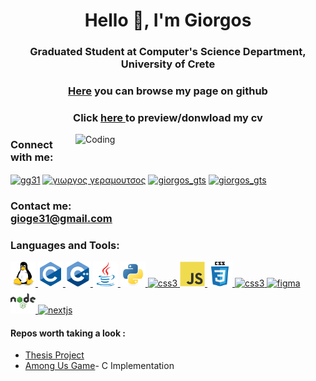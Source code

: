 <h1 align="center">Hello 👋, I'm Giorgos</h1>
<h3 align="center">Graduated Student at Computer's Science Department, University of Crete</h3>
<h3 align="center"><a href="https://geoge31.github.io/">Here</a> you can browse my page on github</h3>
<h3 align="center"> Click <a href="https://github.com/geoge31/assets/blob/main/cv.pdf">here </a>to preview/donwload my cv</h3>
<img align="right" alt="Coding" width="400" src="https://camo.githubusercontent.com/2366b34bb903c09617990fb5fff4622f3e941349e846ddb7e73df872a9d21233/68747470733a2f2f63646e2e6472696262626c652e636f6d2f75736572732f3733303730332f73637265656e73686f74732f363538313234332f6176656e746f2e676966">

<h3 align="left">Connect with me:</h3>
<p align="left">
<a href="https://twitter.com/gg31" target="blank"><img align="center" src="https://raw.githubusercontent.com/rahuldkjain/github-profile-readme-generator/master/src/images/icons/Social/twitter.svg" alt="gg31" height="30" width="40" /></a>
<a href="https://www.facebook.com/gg310899/" target="blank"><img align="center" src="https://raw.githubusercontent.com/rahuldkjain/github-profile-readme-generator/master/src/images/icons/Social/facebook.svg" alt="γιωργος γεραμουτσος" height="30" width="40" /></a>
<a href="https://instagram.com/giorgos_gts" target="blank"><img align="center" src="https://raw.githubusercontent.com/rahuldkjain/github-profile-readme-generator/master/src/images/icons/Social/instagram.svg" alt="giorgos_gts" height="30" width="40" /></a>
<a href="https://www.linkedin.com/in/giorgos-geramoutsos-0a7197202/" target="blank"><img align="center" src="https://upload.wikimedia.org/wikipedia/commons/8/81/LinkedIn_icon.svg" alt="giorgos_gts" height="30" width="40" /></a> 
</p>
<h3>Contact me: <br> <a href="mailto:gioge31@gmail.com"> gioge31@gmail.com </a> </h3> 


<h3 align="left">Languages and Tools:</h3>
<p align="left"> 
  <a href="https://www.linux.org/" target="_blank" rel="noreferrer"> <img src="https://raw.githubusercontent.com/devicons/devicon/master/icons/linux/linux-original.svg" alt="linux" width="40" height="40"/> </a> 
  <a href="https://www.cprogramming.com/" target="_blank" rel="noreferrer"> <img src="https://raw.githubusercontent.com/devicons/devicon/master/icons/c/c-original.svg" alt="c" width="40" height="40"/> </a> 
  <a href="https://www.w3schools.com/cpp/" target="_blank" rel="noreferrer"> <img src="https://raw.githubusercontent.com/devicons/devicon/master/icons/cplusplus/cplusplus-original.svg" alt="cplusplus" width="40" height="40"/> </a> 
  <a href="https://www.java.com" target="_blank" rel="noreferrer"> <img src="https://raw.githubusercontent.com/devicons/devicon/master/icons/java/java-original.svg" alt="java" width="40" height="40"/> </a> 
  <a href="https://www.python.org" target="_blank" rel="noreferrer"> <img src="https://raw.githubusercontent.com/devicons/devicon/master/icons/python/python-original.svg" alt="python" width="40" height="40"/> </a>
  <a href="" target="_blank" rel="noreferrer"> <img src="https://www.svgrepo.com/show/373553/docker.svg" alt="css3" width="40" height="40"/> </a> 
  <a href="https://developer.mozilla.org/en-US/docs/Web/JavaScript" target="_blank" rel="noreferrer"> <img src="https://raw.githubusercontent.com/devicons/devicon/master/icons/javascript/javascript-original.svg" alt="javascript" width="40" height="40"/> </a> 
  <a href="https://www.w3schools.com/css/" target="_blank" rel="noreferrer"> <img src="https://raw.githubusercontent.com/devicons/devicon/master/icons/css3/css3-original-wordmark.svg" alt="css3" width="40" height="40"/> </a> 
  <a href="" target="_blank" rel="noreferrer"> <img src="https://www.svgrepo.com/show/331760/sql-database-generic.svg" alt="css3" width="40" height="40"/> </a> 
  <a href="https://www.figma.com/" target="_blank" rel="noreferrer"> <img src="https://www.vectorlogo.zone/logos/figma/figma-icon.svg" alt="figma" width="40" height="40"/> </a> 
  <a href="https://nodejs.org" target="_blank" rel="noreferrer"> <img src="https://raw.githubusercontent.com/devicons/devicon/master/icons/nodejs/nodejs-original-wordmark.svg" alt="nodejs" width="40" height="40"/> </a>  
  <a href="https://nextjs.org/" target="_blank" rel="noreferre"> <img src="https://cdn.worldvectorlogo.com/logos/next-js.svg" alt="nextjs" widt="40" height="40"/ ></a>
</p>

<h4> Repos worth taking a look :</h4>
<ul>
  <li><a href="https://github.com/geoge31/DiGiHip_Application">Thesis Project</a></li>
  <li><a href="https://github.com/geoge31/Data-Structures/tree/main/Project_Among-Us">Among Us Game</a>- C Implementation</li>
</ul>
